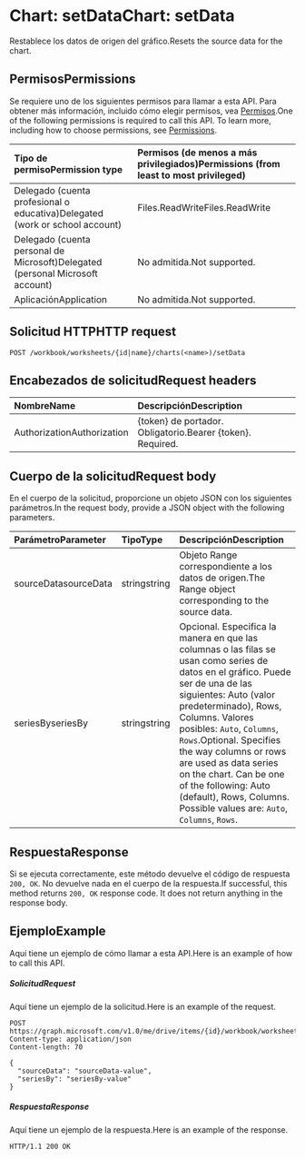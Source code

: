 # <a name="chart-setdata"></a><span data-ttu-id="23b09-101">Chart: setData</span><span class="sxs-lookup"><span data-stu-id="23b09-101">Chart: setData</span></span>

<span data-ttu-id="23b09-102">Restablece los datos de origen del gráfico.</span><span class="sxs-lookup"><span data-stu-id="23b09-102">Resets the source data for the chart.</span></span>
## <a name="permissions"></a><span data-ttu-id="23b09-103">Permisos</span><span class="sxs-lookup"><span data-stu-id="23b09-103">Permissions</span></span>
<span data-ttu-id="23b09-p101">Se requiere uno de los siguientes permisos para llamar a esta API. Para obtener más información, incluido cómo elegir permisos, vea [Permisos](../../../concepts/permissions_reference.md).</span><span class="sxs-lookup"><span data-stu-id="23b09-p101">One of the following permissions is required to call this API. To learn more, including how to choose permissions, see [Permissions](../../../concepts/permissions_reference.md).</span></span>

|<span data-ttu-id="23b09-106">Tipo de permiso</span><span class="sxs-lookup"><span data-stu-id="23b09-106">Permission type</span></span>      | <span data-ttu-id="23b09-107">Permisos (de menos a más privilegiados)</span><span class="sxs-lookup"><span data-stu-id="23b09-107">Permissions (from least to most privileged)</span></span>              |
|:--------------------|:---------------------------------------------------------|
|<span data-ttu-id="23b09-108">Delegado (cuenta profesional o educativa)</span><span class="sxs-lookup"><span data-stu-id="23b09-108">Delegated (work or school account)</span></span> | <span data-ttu-id="23b09-109">Files.ReadWrite</span><span class="sxs-lookup"><span data-stu-id="23b09-109">Files.ReadWrite</span></span>    |
|<span data-ttu-id="23b09-110">Delegado (cuenta personal de Microsoft)</span><span class="sxs-lookup"><span data-stu-id="23b09-110">Delegated (personal Microsoft account)</span></span> | <span data-ttu-id="23b09-111">No admitida.</span><span class="sxs-lookup"><span data-stu-id="23b09-111">Not supported.</span></span>    |
|<span data-ttu-id="23b09-112">Aplicación</span><span class="sxs-lookup"><span data-stu-id="23b09-112">Application</span></span> | <span data-ttu-id="23b09-113">No admitida.</span><span class="sxs-lookup"><span data-stu-id="23b09-113">Not supported.</span></span> |

## <a name="http-request"></a><span data-ttu-id="23b09-114">Solicitud HTTP</span><span class="sxs-lookup"><span data-stu-id="23b09-114">HTTP request</span></span>
<!-- { "blockType": "ignored" } -->
```http
POST /workbook/worksheets/{id|name}/charts(<name>)/setData

```
## <a name="request-headers"></a><span data-ttu-id="23b09-115">Encabezados de solicitud</span><span class="sxs-lookup"><span data-stu-id="23b09-115">Request headers</span></span>
| <span data-ttu-id="23b09-116">Nombre</span><span class="sxs-lookup"><span data-stu-id="23b09-116">Name</span></span>       | <span data-ttu-id="23b09-117">Descripción</span><span class="sxs-lookup"><span data-stu-id="23b09-117">Description</span></span>|
|:---------------|:----------|
| <span data-ttu-id="23b09-118">Authorization</span><span class="sxs-lookup"><span data-stu-id="23b09-118">Authorization</span></span>  | <span data-ttu-id="23b09-p102">{token} de portador. Obligatorio.</span><span class="sxs-lookup"><span data-stu-id="23b09-p102">Bearer {token}. Required.</span></span> |

## <a name="request-body"></a><span data-ttu-id="23b09-121">Cuerpo de la solicitud</span><span class="sxs-lookup"><span data-stu-id="23b09-121">Request body</span></span>
<span data-ttu-id="23b09-122">En el cuerpo de la solicitud, proporcione un objeto JSON con los siguientes parámetros.</span><span class="sxs-lookup"><span data-stu-id="23b09-122">In the request body, provide a JSON object with the following parameters.</span></span>

| <span data-ttu-id="23b09-123">Parámetro</span><span class="sxs-lookup"><span data-stu-id="23b09-123">Parameter</span></span>    | <span data-ttu-id="23b09-124">Tipo</span><span class="sxs-lookup"><span data-stu-id="23b09-124">Type</span></span>   |<span data-ttu-id="23b09-125">Descripción</span><span class="sxs-lookup"><span data-stu-id="23b09-125">Description</span></span>|
|:---------------|:--------|:----------|
|<span data-ttu-id="23b09-126">sourceData</span><span class="sxs-lookup"><span data-stu-id="23b09-126">sourceData</span></span>|<span data-ttu-id="23b09-127">string</span><span class="sxs-lookup"><span data-stu-id="23b09-127">string</span></span>|<span data-ttu-id="23b09-128">Objeto Range correspondiente a los datos de origen.</span><span class="sxs-lookup"><span data-stu-id="23b09-128">The Range object corresponding to the source data.</span></span>|
|<span data-ttu-id="23b09-129">seriesBy</span><span class="sxs-lookup"><span data-stu-id="23b09-129">seriesBy</span></span>|<span data-ttu-id="23b09-130">string</span><span class="sxs-lookup"><span data-stu-id="23b09-130">string</span></span>|<span data-ttu-id="23b09-p103">Opcional. Especifica la manera en que las columnas o las filas se usan como series de datos en el gráfico. Puede ser de una de las siguientes: Auto (valor predeterminado), Rows, Columns.  Valores posibles: `Auto`, `Columns`, `Rows`.</span><span class="sxs-lookup"><span data-stu-id="23b09-p103">Optional. Specifies the way columns or rows are used as data series on the chart. Can be one of the following: Auto (default), Rows, Columns.  Possible values are: `Auto`, `Columns`, `Rows`.</span></span>|

## <a name="response"></a><span data-ttu-id="23b09-135">Respuesta</span><span class="sxs-lookup"><span data-stu-id="23b09-135">Response</span></span>

<span data-ttu-id="23b09-p104">Si se ejecuta correctamente, este método devuelve el código de respuesta `200, OK`. No devuelve nada en el cuerpo de la respuesta.</span><span class="sxs-lookup"><span data-stu-id="23b09-p104">If successful, this method returns `200, OK` response code. It does not return anything in the response body.</span></span>

## <a name="example"></a><span data-ttu-id="23b09-138">Ejemplo</span><span class="sxs-lookup"><span data-stu-id="23b09-138">Example</span></span>
<span data-ttu-id="23b09-139">Aquí tiene un ejemplo de cómo llamar a esta API.</span><span class="sxs-lookup"><span data-stu-id="23b09-139">Here is an example of how to call this API.</span></span>
##### <a name="request"></a><span data-ttu-id="23b09-140">Solicitud</span><span class="sxs-lookup"><span data-stu-id="23b09-140">Request</span></span>
<span data-ttu-id="23b09-141">Aquí tiene un ejemplo de la solicitud.</span><span class="sxs-lookup"><span data-stu-id="23b09-141">Here is an example of the request.</span></span>
<!-- {
  "blockType": "request",
  "name": "chart_setdata"
}-->
```http
POST https://graph.microsoft.com/v1.0/me/drive/items/{id}/workbook/worksheets/{id|name}/charts(<name>)/setData
Content-type: application/json
Content-length: 70

{
  "sourceData": "sourceData-value",
  "seriesBy": "seriesBy-value"
}
```

##### <a name="response"></a><span data-ttu-id="23b09-142">Respuesta</span><span class="sxs-lookup"><span data-stu-id="23b09-142">Response</span></span>
<span data-ttu-id="23b09-143">Aquí tiene un ejemplo de la respuesta.</span><span class="sxs-lookup"><span data-stu-id="23b09-143">Here is an example of the response.</span></span> 
<!-- {
  "blockType": "response",
  "truncated": true,
  "@odata.type": "microsoft.graph.none"
} -->
```http
HTTP/1.1 200 OK
```

<!-- uuid: 8fcb5dbc-d5aa-4681-8e31-b001d5168d79
2015-10-25 14:57:30 UTC -->
<!-- {
  "type": "#page.annotation",
  "description": "Chart: setData",
  "keywords": "",
  "section": "documentation",
  "tocPath": ""
}-->
